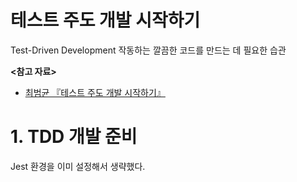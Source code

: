 # 테스트 주도 개발 시작하기

Test-Driven Development 작동하는 깔끔한 코드를 만드는 데 필요한 습관

**<참고 자료>**

* [최범균 『테스트 주도 개발 시작하기』](https://product.kyobobook.co.kr/detail/S000001248962)

# 1. TDD 개발 준비

Jest 환경을 이미 설정해서 생략했다.
